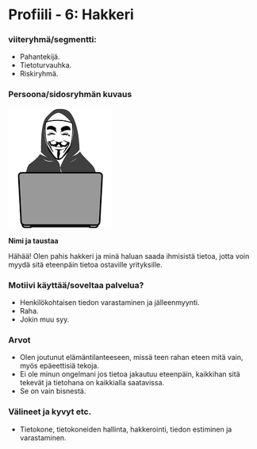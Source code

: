 # Profiili - 6: Hakkeri



### viiteryhmä/segmentti:

* Pahantekijä.
* Tietoturvauhka.
* Riskiryhmä.


### Persoona/sidosryhmän kuvaus

![](../kuvat/Hacker.png)


**Nimi ja taustaa**

Hähää! Olen pahis hakkeri ja minä haluan saada ihmisistä tietoa, jotta voin myydä sitä eteenpäin tietoa ostaville yrityksille.

### Motiivi käyttää/soveltaa palvelua? 

* Henkilökohtaisen tiedon varastaminen ja jälleenmyynti.
* Raha.
* Jokin muu syy. 


### Arvot  

* Olen joutunut elämäntilanteeseen, missä teen rahan eteen mitä vain, myös epäeettisiä tekoja.
* Ei ole minun ongelmani jos tietoa jakautuu eteenpäin, kaikkihan sitä tekevät ja tietohana on kaikkialla saatavissa.
* Se on vain bisnestä.


### Välineet ja kyvyt etc.

* Tietokone, tietokoneiden hallinta, hakkerointi, tiedon estiminen ja varastaminen.